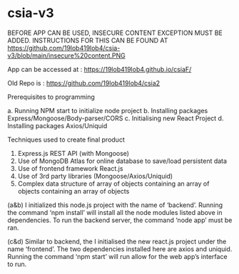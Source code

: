# csia-v3

BEFORE APP CAN BE USED, INSECURE CONTENT EXCEPTION MUST BE ADDED. INSTRUCTIONS FOR THIS CAN BE FOUND AT https://github.com/19lob419lob4/csia-v3/blob/main/insecure%20content.PNG

App can be accessed at : https://19lob419lob4.github.io/csiaF/

Old Repo is : https://github.com/19lob419lob4/csia2

Prerequisites to programming

a.	Running NPM start to initialize node project
b.	Installing packages Express/Mongoose/Body-parser/CORS
c.	Initialising new React Project 
d.	Installing packages Axios/Uniquid

Techniques used to create final product

1.	Express.js REST API (with Mongoose)
2.	Use of MongoDB Atlas for online database to save/load persistent data
3.	Use of frontend framework React.js
4.	Use of 3rd party libraries (Mongoose/Axios/Uniquid) 
5.	Complex data structure of array of objects containing an array of objects containing an array of objects

(a&b) I initialized this node.js project with the name of ‘backend’. Running the command ‘npm install’ will install all the node modules listed above in dependencies.
To run the backend server, the command ‘node app’ must be ran.

(c&d) Similar to backend, the I initialised the new react.js project under the name ‘frontend’. The two dependencies installed here are axios and uniquid.
Running the command ‘npm start’ will run allow for the web app’s interface to run.


